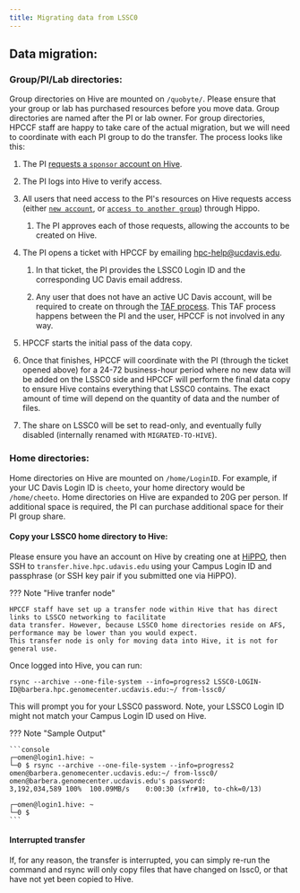 ```yaml
---
title: Migrating data from LSSC0
---
```


## Data migration:

### Group/PI/Lab directories:

Group directories on Hive are mounted on `/quobyte/`. Please ensure that your group or lab has purchased resources
before you move data. Group directories are named after the PI or lab owner. For group directories, HPCCF staff are
happy to take care of the actual migration, but we will need to coordinate with each PI group to do the transfer. The
process looks like this:

1. The PI
   [requests a `sponsor` account on Hive](/general/account-requests/#if-you-are-a-pi-and-have-bought-or-are-planning-to-purchase-resources).

1. The PI logs into Hive to verify access.

1. All users that need access to the PI's resources on Hive requests access (either
   [`new account`](/general/account-requests/#how-to-request-a-new-account-on-a-cluster), or
   [`access to another group`](/general/account-requests/#how-to-request-access-to-another-group-on-a-cluster)) through
   Hippo.

    1. The PI approves each of those requests, allowing the accounts to be created on Hive.

1. The PI opens a ticket with HPCCF by emailing hpc-help@ucdavis.edu.

    1. In that ticket, the PI provides the LSSC0 Login ID and the corresponding UC Davis email address.

    1. Any user that does not have an active UC Davis account, will be required to create on through the
       [TAF process](https://taf.ucdavis.edu/). This TAF process happens between the PI and the user, HPCCF is not
       involved in any way.

1. HPCCF starts the initial pass of the data copy.

1. Once that finishes, HPCCF will coordinate with the PI (through the ticket opened above) for a 24-72 business-hour
   period where no new data will be added on the LSSC0 side and HPCCF will perform the final data copy to ensure Hive
   contains everything that LSSC0 contains. The exact amount of time will depend on the quantity of data and the number
   of files.

1. The share on LSSC0 will be set to read-only, and eventually fully disabled (internally renamed with
   `MIGRATED-TO-HIVE`).

### Home directories:

Home directories on Hive are mounted on `/home/LoginID`. For example, if your UC Davis Login ID is `cheeto`, your home
directory would be `/home/cheeto`. Home directories on Hive are expanded to 20G per person. If additional space is
required, the PI can purchase additional space for their PI group share.

#### Copy your LSSC0 home directory to Hive:

Please ensure you have an account on Hive by creating one at [HiPPO](https://hippo.ucdavis.edu), then SSH to
`transfer.hive.hpc.udavis.edu` using your Campus Login ID and passphrase (or SSH key pair if you submitted one via
HiPPO).

??? Note "Hive tranfer node"

    HPCCF staff have set up a transfer node within Hive that has direct links to LSSCO networking to facilitate
    data transfer. However, because LSSC0 home directories reside on AFS, performance may be lower than you would expect.
    This transfer node is only for moving data into Hive, it is not for general use.

Once logged into Hive, you can run:

`rsync --archive --one-file-system --info=progress2 LSSC0-LOGIN-ID@barbera.hpc.genomecenter.ucdavis.edu:~/ from-lssc0/`

This will prompt you for your LSSC0 password. Note, your LSSC0 Login ID might not match your Campus Login ID used on
Hive.

??? Note "Sample Output"

    ```console
    ┌─omen@login1.hive: ~
    └─0 $ rsync --archive --one-file-system --info=progress2 omen@barbera.genomecenter.ucdavis.edu:~/ from-lssc0/
    omen@barbera.genomecenter.ucdavis.edu's password:
    3,192,034,589 100%  100.09MB/s    0:00:30 (xfr#10, to-chk=0/13)

    ┌─omen@login1.hive: ~
    └─0 $
    ```

#### Interrupted transfer

If, for any reason, the transfer is interrupted, you can simply re-run the command and rsync will only copy files that
have changed on lssc0, or that have not yet been copied to Hive.
